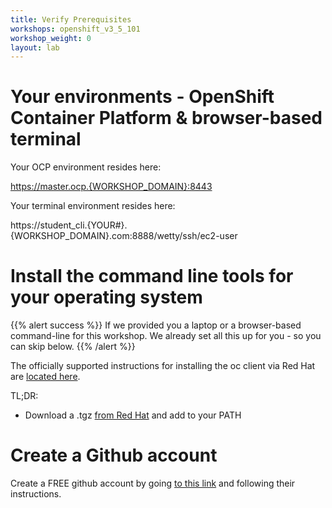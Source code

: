 ```yaml
---
title: Verify Prerequisites
workshops: openshift_v3_5_101
workshop_weight: 0
layout: lab
---
```


# Your environments - OpenShift Container Platform & browser-based terminal

Your OCP environment resides here:

https://master.ocp.{WORKSHOP_DOMAIN}:8443

Your terminal environment resides here:

https://student_cli.{YOUR#}.{WORKSHOP_DOMAIN}.com:8888/wetty/ssh/ec2-user

# Install the command line tools for your operating system

{{% alert success %}}
If we provided you a laptop or a browser-based command-line for this workshop.  We already set all this up for you - so you can skip below.
{{% /alert %}}

The officially supported instructions for installing the oc client via Red Hat are [located here][1].  

TL;DR:

* Download a .tgz [from Red Hat][5] and add to your PATH


# Create a Github account
Create a FREE github account by going [to this link][6] and following their instructions.


[1]: https://docs.openshift.com/enterprise/latest/cli_reference/get_started_cli.html
[2]: https://github.com/openshift/origin/releases
[3]: http://brew.sh/
[4]: http://git-scm.com/downloads
[5]: https://access.redhat.com/downloads/content/290
[6]: https://github.com/join?source=header-home

